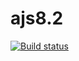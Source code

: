 # ajs8.2
[![Build status](https://ci.appveyor.com/api/projects/status/jr1c2u845vrj0e65?svg=true)](https://ci.appveyor.com/project/Kittennik65959/ajs8-2)

